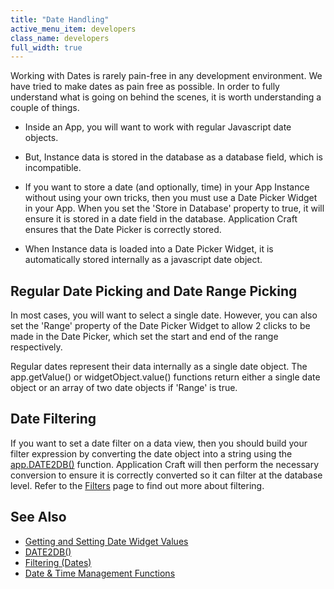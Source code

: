 ```yaml
---
title: "Date Handling"
active_menu_item: developers
class_name: developers
full_width: true
---
```



Working with Dates is rarely pain-free in any development environment. We have tried to make dates as pain free as possible. In order to fully understand what is going on behind the scenes, it is worth understanding a couple of things.

 - Inside an App, you will want to work with regular Javascript date objects.

 - But, Instance data is stored in the database as a database field, which is incompatible.

 - If you want to store a date (and optionally, time) in your App Instance without using your own tricks, then you must use a Date Picker Widget in your App. When you set the 'Store in Database' property to true, it will ensure it is stored in a date field in the database. Application Craft ensures that the Date Picker is correctly stored.

 - When Instance data is loaded into a Date Picker Widget, it is automatically stored internally as a javascript date object.

## Regular Date Picking and Date Range Picking

In most cases, you will want to select a single date. However, you can also set the 'Range' property of the Date Picker Widget to allow 2 clicks to be made in the Date Picker, which set the start and end of the range respectively.

Regular dates represent their data internally as a single date object. The app.getValue() or widgetObject.value() functions return either a single date object or an array of two date objects if 'Range' is true.

## Date Filtering

If you want to set a date filter on a data view, then you should build your filter expression by converting the date object into a string using the [app.DATE2DB()](/developers/documentation/scripting-apis/client-api/conversion-functions/date2db) function. Application Craft will then perform the necessary conversion to ensure it is correctly converted so it can filter at the database level. Refer to the [Filters](/developers/documentation/scripting-apis/client-api/data-view-functions/modifying-data-widgets-with-scripts/filters) page to find out more about filtering.

## See Also

 - [Getting and Setting Date Widget Values](/developers/documentation/scripting-apis/client-scripting-overview/scripting-with-javascript/widget-reading-writing/widget-values-reading-writing-user-entered-data/dates)
 - [DATE2DB()](/developers/documentation/scripting-apis/client-api/conversion-functions/date2db)
 - [Filtering (Dates)](/developers/documentation/scripting-apis/client-api/data-view-functions/modifying-data-widgets-with-scripts/filters)
 - [Date & Time Management Functions](/developers/documentation/scripting-apis/client-api/date-time-management-functions/)

